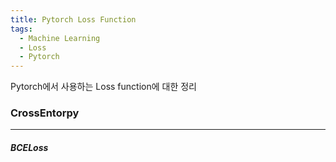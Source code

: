 ```yaml
---
title: Pytorch Loss Function
tags:
  - Machine Learning
  - Loss
  - Pytorch
---
```

Pytorch에서 사용하는 Loss function에 대한 정리
<!--more-->

### CrossEntorpy
---
##### BCELoss
